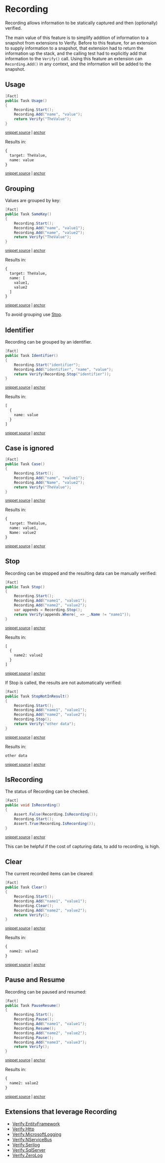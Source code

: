 <!--
GENERATED FILE - DO NOT EDIT
This file was generated by [MarkdownSnippets](https://github.com/SimonCropp/MarkdownSnippets).
Source File: /docs/mdsource/recording.source.md
To change this file edit the source file and then run MarkdownSnippets.
-->

# Recording

Recording allows information to be statically captured and then (optionally) verified.

The main value of this feature is to simplify addition of information to a snapshot from extensions to Verify. Before to this feature, for an extension to supply information to a snapshot, that extension had to return the information up the stack, and the calling test had to explicitly add that information to the `Verify()` call. Using this feature an extension can `Recording.Add()` in any context, and the information will be added to the snapshot.


## Usage

<!-- snippet: Recording -->
<a id='snippet-recording'></a>
```cs
[Fact]
public Task Usage()
{
    Recording.Start();
    Recording.Add("name", "value");
    return Verify("TheValue");
}
```
<sup><a href='/src/Verify.Tests/RecordingTests.cs#L4-L14' title='Snippet source file'>snippet source</a> | <a href='#snippet-recording' title='Start of snippet'>anchor</a></sup>
<!-- endSnippet -->

Results in:

<!-- snippet: RecordingTests.Usage.verified.txt -->
<a id='snippet-RecordingTests.Usage.verified.txt'></a>
```txt
{
  target: TheValue,
  name: value
}
```
<sup><a href='/src/Verify.Tests/RecordingTests.Usage.verified.txt#L1-L4' title='Snippet source file'>snippet source</a> | <a href='#snippet-RecordingTests.Usage.verified.txt' title='Start of snippet'>anchor</a></sup>
<!-- endSnippet -->


## Grouping

Values are grouped by key:

<!-- snippet: RecordingSameKey -->
<a id='snippet-recordingsamekey'></a>
```cs
[Fact]
public Task SameKey()
{
    Recording.Start();
    Recording.Add("name", "value1");
    Recording.Add("name", "value2");
    return Verify("TheValue");
}
```
<sup><a href='/src/Verify.Tests/RecordingTests.cs#L198-L209' title='Snippet source file'>snippet source</a> | <a href='#snippet-recordingsamekey' title='Start of snippet'>anchor</a></sup>
<!-- endSnippet -->

Results in:

<!-- snippet: RecordingTests.SameKey.verified.txt -->
<a id='snippet-RecordingTests.SameKey.verified.txt'></a>
```txt
{
  target: TheValue,
  name: [
    value1,
    value2
  ]
}
```
<sup><a href='/src/Verify.Tests/RecordingTests.SameKey.verified.txt#L1-L7' title='Snippet source file'>snippet source</a> | <a href='#snippet-RecordingTests.SameKey.verified.txt' title='Start of snippet'>anchor</a></sup>
<!-- endSnippet -->

To avoid grouping use [Stop](#stop).


## Identifier

Recording can be grouped by an identifier.

<!-- snippet: RecordingIdentifier -->
<a id='snippet-recordingidentifier'></a>
```cs
[Fact]
public Task Identifier()
{
    Recording.Start("identifier");
    Recording.Add("identifier", "name", "value");
    return Verify(Recording.Stop("identifier"));
}
```
<sup><a href='/src/Verify.Tests/RecordingTests.cs#L16-L26' title='Snippet source file'>snippet source</a> | <a href='#snippet-recordingidentifier' title='Start of snippet'>anchor</a></sup>
<!-- endSnippet -->

Results in:

<!-- snippet: RecordingTests.Identifier.verified.txt -->
<a id='snippet-RecordingTests.Identifier.verified.txt'></a>
```txt
[
  {
    name: value
  }
]
```
<sup><a href='/src/Verify.Tests/RecordingTests.Identifier.verified.txt#L1-L5' title='Snippet source file'>snippet source</a> | <a href='#snippet-RecordingTests.Identifier.verified.txt' title='Start of snippet'>anchor</a></sup>
<!-- endSnippet -->


## Case is ignored

<!-- snippet: RecordingIgnoreCase -->
<a id='snippet-recordingignorecase'></a>
```cs
[Fact]
public Task Case()
{
    Recording.Start();
    Recording.Add("name", "value1");
    Recording.Add("Name", "value2");
    return Verify("TheValue");
}
```
<sup><a href='/src/Verify.Tests/RecordingTests.cs#L220-L231' title='Snippet source file'>snippet source</a> | <a href='#snippet-recordingignorecase' title='Start of snippet'>anchor</a></sup>
<!-- endSnippet -->

Results in:

<!-- snippet: RecordingTests.Case.verified.txt -->
<a id='snippet-RecordingTests.Case.verified.txt'></a>
```txt
{
  target: TheValue,
  name: value1,
  Name: value2
}
```
<sup><a href='/src/Verify.Tests/RecordingTests.Case.verified.txt#L1-L5' title='Snippet source file'>snippet source</a> | <a href='#snippet-RecordingTests.Case.verified.txt' title='Start of snippet'>anchor</a></sup>
<!-- endSnippet -->


## Stop

Recording can be stopped and the resulting data can be manually verified:

<!-- snippet: RecordingStop -->
<a id='snippet-recordingstop'></a>
```cs
[Fact]
public Task Stop()
{
    Recording.Start();
    Recording.Add("name1", "value1");
    Recording.Add("name2", "value2");
    var appends = Recording.Stop();
    return Verify(appends.Where(_ => _.Name != "name1"));
}
```
<sup><a href='/src/Verify.Tests/RecordingTests.cs#L58-L70' title='Snippet source file'>snippet source</a> | <a href='#snippet-recordingstop' title='Start of snippet'>anchor</a></sup>
<!-- endSnippet -->

Results in:

<!-- snippet: RecordingTests.Stop.verified.txt -->
<a id='snippet-RecordingTests.Stop.verified.txt'></a>
```txt
[
  {
    name2: value2
  }
]
```
<sup><a href='/src/Verify.Tests/RecordingTests.Stop.verified.txt#L1-L5' title='Snippet source file'>snippet source</a> | <a href='#snippet-RecordingTests.Stop.verified.txt' title='Start of snippet'>anchor</a></sup>
<!-- endSnippet -->

If Stop is called, the results are not automatically verified:

<!-- snippet: RecordingStopNotInResult -->
<a id='snippet-recordingstopnotinresult'></a>
```cs
[Fact]
public Task StopNotInResult()
{
    Recording.Start();
    Recording.Add("name1", "value1");
    Recording.Add("name2", "value2");
    Recording.Stop();
    return Verify("other data");
}
```
<sup><a href='/src/Verify.Tests/RecordingTests.cs#L72-L84' title='Snippet source file'>snippet source</a> | <a href='#snippet-recordingstopnotinresult' title='Start of snippet'>anchor</a></sup>
<!-- endSnippet -->

Results in:

<!-- snippet: RecordingTests.StopNotInResult.verified.txt -->
<a id='snippet-RecordingTests.StopNotInResult.verified.txt'></a>
```txt
other data
```
<sup><a href='/src/Verify.Tests/RecordingTests.StopNotInResult.verified.txt#L1-L1' title='Snippet source file'>snippet source</a> | <a href='#snippet-RecordingTests.StopNotInResult.verified.txt' title='Start of snippet'>anchor</a></sup>
<!-- endSnippet -->


## IsRecording

The status of Recording can be checked.

<!-- snippet: IsRecording -->
<a id='snippet-isrecording'></a>
```cs
[Fact]
public void IsRecording()
{
    Assert.False(Recording.IsRecording());
    Recording.Start();
    Assert.True(Recording.IsRecording());
}
```
<sup><a href='/src/Verify.Tests/RecordingTests.cs#L28-L38' title='Snippet source file'>snippet source</a> | <a href='#snippet-isrecording' title='Start of snippet'>anchor</a></sup>
<!-- endSnippet -->

This can be helpful if the cost of capturing data, to add to recording, is high.


## Clear

The current recorded items can be cleared:

<!-- snippet: RecordingClear -->
<a id='snippet-recordingclear'></a>
```cs
[Fact]
public Task Clear()
{
    Recording.Start();
    Recording.Add("name1", "value1");
    Recording.Clear();
    Recording.Add("name2", "value2");
    return Verify();
}
```
<sup><a href='/src/Verify.Tests/RecordingTests.cs#L118-L130' title='Snippet source file'>snippet source</a> | <a href='#snippet-recordingclear' title='Start of snippet'>anchor</a></sup>
<!-- endSnippet -->

Results in:

<!-- snippet: RecordingTests.Clear.verified.txt -->
<a id='snippet-RecordingTests.Clear.verified.txt'></a>
```txt
{
  name2: value2
}
```
<sup><a href='/src/Verify.Tests/RecordingTests.Clear.verified.txt#L1-L3' title='Snippet source file'>snippet source</a> | <a href='#snippet-RecordingTests.Clear.verified.txt' title='Start of snippet'>anchor</a></sup>
<!-- endSnippet -->


## Pause and Resume

Recording can be paused and resumed:

<!-- snippet: RecordingPauseResume -->
<a id='snippet-recordingpauseresume'></a>
```cs
[Fact]
public Task PauseResume()
{
    Recording.Start();
    Recording.Pause();
    Recording.Add("name1", "value1");
    Recording.Resume();
    Recording.Add("name2", "value2");
    Recording.Pause();
    Recording.Add("name3", "value3");
    return Verify();
}
```
<sup><a href='/src/Verify.Tests/RecordingTests.cs#L142-L157' title='Snippet source file'>snippet source</a> | <a href='#snippet-recordingpauseresume' title='Start of snippet'>anchor</a></sup>
<!-- endSnippet -->

Results in:

<!-- snippet: RecordingTests.PauseResume.verified.txt -->
<a id='snippet-RecordingTests.PauseResume.verified.txt'></a>
```txt
{
  name2: value2
}
```
<sup><a href='/src/Verify.Tests/RecordingTests.PauseResume.verified.txt#L1-L3' title='Snippet source file'>snippet source</a> | <a href='#snippet-RecordingTests.PauseResume.verified.txt' title='Start of snippet'>anchor</a></sup>
<!-- endSnippet -->


## Extensions that leverage Recording

 * [Verify.EntityFramework](https://github.com/VerifyTests/Verify.EntityFramework#recording)
 * [Verify.Http](https://github.com/VerifyTests/Verify.Http)
 * [Verify.MicrosoftLogging](https://github.com/VerifyTests/Verify.MicrosoftLogging)
 * [Verify.NServiceBus](https://github.com/VerifyTests/Verify.NServiceBus#recording)
 * [Verify.Serilog](https://github.com/VerifyTests/Verify.Serilog)
 * [Verify.SqlServer](https://github.com/VerifyTests/Verify.SqlServer#recording)
 * [Verify.ZeroLog](https://github.com/VerifyTests/Verify.ZeroLog)
